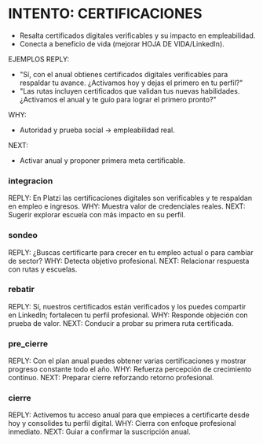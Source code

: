 # INTENTO: CERTIFICACIONES
- Resalta certificados digitales verificables y su impacto en empleabilidad.
- Conecta a beneficio de vida (mejorar HOJA DE VIDA/LinkedIn).

EJEMPLOS REPLY:
- "Sí, con el anual obtienes certificados digitales verificables para respaldar tu avance. ¿Activamos hoy y dejas el primero en tu perfil?"
- "Las rutas incluyen certificados que validan tus nuevas habilidades. ¿Activamos el anual y te guío para lograr el primero pronto?"

WHY:
- Autoridad y prueba social → empleabilidad real.

NEXT:
- Activar anual y proponer primera meta certificable.
### integracion
REPLY: En Platzi las certificaciones digitales son verificables y te respaldan en empleo e ingresos.
WHY: Muestra valor de credenciales reales.
NEXT: Sugerir explorar escuela con más impacto en su perfil.

### sondeo
REPLY: ¿Buscas certificarte para crecer en tu empleo actual o para cambiar de sector?
WHY: Detecta objetivo profesional.
NEXT: Relacionar respuesta con rutas y escuelas.

### rebatir
REPLY: Sí, nuestros certificados están verificados y los puedes compartir en LinkedIn; fortalecen tu perfil profesional.
WHY: Responde objeción con prueba de valor.
NEXT: Conducir a probar su primera ruta certificada.

### pre_cierre
REPLY: Con el plan anual puedes obtener varias certificaciones y mostrar progreso constante todo el año.
WHY: Refuerza percepción de crecimiento continuo.
NEXT: Preparar cierre reforzando retorno profesional.

### cierre
REPLY: Activemos tu acceso anual para que empieces a certificarte desde hoy y consolides tu perfil digital.
WHY: Cierra con enfoque profesional inmediato.
NEXT: Guiar a confirmar la suscripción anual.
